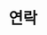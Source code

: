 ---
title: "연락"
summary: "김예은의 연락처 및 위치입니다."
type: landing
layout: list

sections:
  - block: markdown
    id: contact-info
    content:
      title: "📞 연락처"
      text: |
        {{< icon name="envelope" pack="fas" >}} [202312632@jbnu.ac.kr](mailto:202312632@jbnu.ac.kr)  
        {{< icon name="phone" pack="fas" >}} [+82-10-3370-7588](tel:+821033707588)
    design:
      spacing:
        padding: [40, 0, 20, 0]

  - block: markdown
    id: map
    content:
      title: "📍 위치"
      text: "전북대학교 공과대학 7호관, 백제대로 567, 덕진구, 전주시"
      html: |
        <iframe 
         src="https://naver.me/5BceEAne"
         width="100%" 
         height="400" 
         style="border:0; border-radius: 12px;" 
         allowfullscreen 
         loading="lazy">
         </iframe>
      design:
         spacing:
            padding: [20, 0, 60, 0]
---